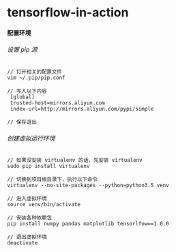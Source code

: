 # tensorflow-in-action

#### 配置环境
###### 设置 pip 源
```
// 打开相关的配置文件
vim ~/.pip/pip.conf

// 写入以下内容
 [global]
 trusted-host=mirrors.aliyun.com
 index-url=http://mirrors.aliyun.com/pypi/simple

// 保存退出
```

###### 创建虚拟运行环境
```
// 如果没安装 virtualenv 的话，先安装 virtualenv
sudo pip install virtualenv

// 切换到项目根目录下，执行以下命令
virtualenv --no-site-packages --python=python3.5 venv

// 进入虚拟环境
source venv/bin/activate

// 安装各种依赖包
pip install numpy pandas matplotlib tensorlfow==1.0.0

// 退出虚拟环境
deactivate
```

